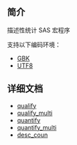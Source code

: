 ## 简介

描述性统计 SAS 宏程序

支持以下编码环境：

- [GBK](./gbk/)
- [UTF8](./utf8/)

## 详细文档

- [qualify](./docs/qualify/readme.md)
- [qualify_multi](./docs/qualify_multi/readme.md)
- [quantify](./docs/quantify/readme.md)
- [quantify_multi](./docs/quantify_multi/readme.md)
- [desc_coun](./docs/desc_coun/readme.md)
